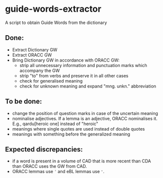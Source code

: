 # guide-words-extractor
A script to obtain Guide Words from the dictionary

## Done:


- Extract Dictionary GW
- Extract ORACC GW
- Bring Dictionary GW in accordance with ORACC GW:
  - strip all unnecessary information and punctuation marks which accompany the GW 
  - strip "to" from verbs and preserve it in all other cases
  - check for generalised meaning
  - check for unknown meaning and expand "mng. unkn." abbreviation

## To be done:

- change the position of question marks in case of the uncertain meaning
- nominalise adjectives. If a lemma is an adjective, ORACC nominalises it. E.g., qardu[heroic one] instead of "heroic"
- meanings where single quotes are used instead of double quotes
- meanings with something before the generalized meaning

## Expected discrepancies: 

- if a word is present in a volume of CAD that is more recent than CDA than ORACC uses the GW from CAD.
- ORACC lemmas use `ʾ` and eBL lemmas use `'`.
